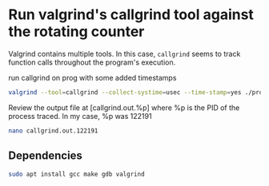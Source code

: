 # Run valgrind's callgrind tool against the rotating counter

Valgrind contains multiple tools. In this case, `callgrind` seems to track function calls throughout the program's execution.

run callgrind on prog with some added timestamps

```bash
valgrind --tool=callgrind --collect-systime=usec --time-stamp=yes ./prog
```

Review the output file at [callgrind.out.%p] where %p is the PID of the process traced. In my case, %p was 122191

```bash
nano callgrind.out.122191
```

## Dependencies

```bash
sudo apt install gcc make gdb valgrind
```

